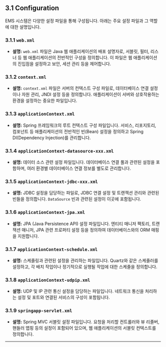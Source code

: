 ## 3.1 Configuration

EMS 시스템은 다양한 설정 파일을 통해 구성됩니다. 아래는 주요 설정 파일과 그 역할에 대한 설명입니다.

### 3.1.1 `web.xml`
- **설명:** `web.xml` 파일은 Java 웹 애플리케이션의 배포 설명자로, 서블릿, 필터, 리스너 등 웹 애플리케이션의 전반적인 구성을 정의합니다. 이 파일은 웹 애플리케이션의 진입점을 설정하고 보안, 세션 관리 등을 제어합니다.

### 3.1.2 `context.xml`
- **설명:** `context.xml` 파일은 서버의 컨텍스트 구성 파일로, 데이터베이스 연결 설정이나 자원 관리, JNDI 설정 등을 정의합니다. 애플리케이션이 서버와 상호작용하는 환경을 설정하는 중요한 파일입니다.

### 3.1.3 `applicationContext.xml`
- **설명:** Spring 프레임워크의 루트 컨텍스트 구성 파일입니다. 서비스, 리포지토리, 컴포넌트 등 애플리케이션의 전반적인 빈(Bean) 설정을 정의하고 Spring DI(Dependency Injection)를 관리합니다.

### 3.1.4 `applicationContext-datasource-xxx.xml`
- **설명:** 데이터 소스 관련 설정 파일입니다. 데이터베이스 연결 풀과 관련된 설정을 포함하며, 여러 환경별 데이터베이스 연결 정보를 별도로 관리합니다.

### 3.1.5 `applicationContext-jdbc-xxx.xml`
- **설명:** JDBC 설정을 담당하는 파일로, JDBC 연결 설정 및 트랜잭션 관리와 관련된 빈들을 정의합니다. `DataSource` 빈과 관련된 설정이 이곳에 포함됩니다.

### 3.1.6 `applicationContext-jpa.xml`
- **설명:** JPA (Java Persistence API) 설정 파일입니다. 엔티티 매니저 팩토리, 트랜잭션 매니저, JPA 관련 프로퍼티 설정 등을 정의하여 데이터베이스와의 ORM 매핑을 지원합니다.

### 3.1.7 `applicationContext-schedule.xml`
- **설명:** 스케줄링과 관련된 설정을 관리하는 파일입니다. Quartz와 같은 스케줄러를 설정하고, 각 배치 작업이나 정기적으로 실행될 작업에 대한 스케줄을 정의합니다.

### 3.1.8 `applicationContext-udpip.xml`
- **설명:** UDP 및 IP 관련 통신 설정을 담당하는 파일입니다. 네트워크 통신을 처리하는 설정 및 포트와 연결된 서비스의 구성이 포함됩니다.

### 3.1.9 `springapp-servlet.xml`
- **설명:** Spring MVC 서블릿 설정 파일입니다. 요청을 처리할 컨트롤러와 뷰 리졸버, 핸들러 맵핑 등의 설정이 포함되어 있으며, 웹 애플리케이션의 서블릿 컨텍스트를 정의합니다.

---

